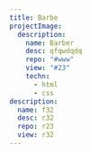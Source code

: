 ```yaml
---
title: Barbe
projectImage:
  description:
    name: Barber
    desc: qfqwdqdq
    repo: "#www"
    view: "#23"
    techn:
      - html
      - css
description:
  name: f32
  desc: r32
  repo: r23
  view: r32
---
```

